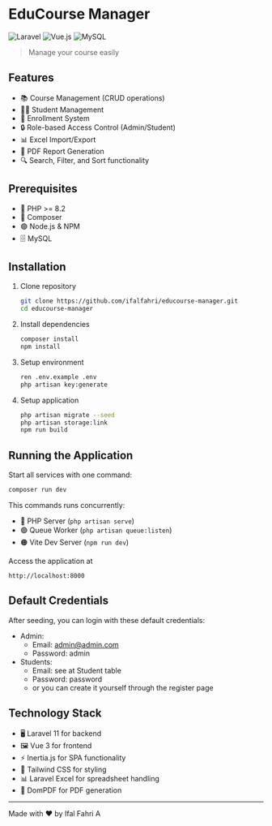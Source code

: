 # EduCourse Manager
![Laravel](https://img.shields.io/badge/Laravel-FF2D20?style=for-the-badge&logo=laravel&logoColor=white)
![Vue.js](https://img.shields.io/badge/vue.js-%2335495e.svg?style=for-the-badge&logo=vuedotjs&logoColor=%234FC08D)
![MySQL](https://img.shields.io/badge/mysql-4479A1.svg?style=for-the-badge&logo=mysql&logoColor=white)

> Manage your course easily
## Features

- 📚 Course Management (CRUD operations)
- 👨‍🎓 Student Management
- 📝 Enrollment System
- 🔒 Role-based Access Control (Admin/Student)
- 📊 Excel Import/Export
- 📄 PDF Report Generation
- 🔍 Search, Filter, and Sort functionality

## Prerequisites

- 🐘 PHP >= 8.2
- 🎼 Composer
- 🟢 Node.js & NPM
- 🗄️ MySQL

## Installation

1. Clone repository
    ```bash
    git clone https://github.com/ifalfahri/educourse-manager.git
    cd educourse-manager
    ```

2. Install dependencies
   ``` bash
   composer install
   npm install
   ```

3. Setup environment
   ``` bash
   ren .env.example .env
   php artisan key:generate
    ```

4. Setup application
   ``` bash
   php artisan migrate --seed
   php artisan storage:link
   npm run build
   ```

## Running the Application
Start all services with one command:
``` bash
composer run dev
```

This commands runs concurrently:
- 🔵 PHP Server (`php artisan serve`)
- 🟣 Queue Worker (`php artisan queue:listen`)
- 🟠 Vite Dev Server (`npm run dev`)

Access the application at
```
http://localhost:8000
```

## Default Credentials
After seeding, you can login with these default credentials:
- Admin:
  - Email: admin@admin.com
  - Password: admin
- Students:
  - Email: see at Student table
  - Password: password
  - or you can create it yourself through the register page

## Technology Stack
- 🖥️ Laravel 11 for backend
- 🖼️ Vue 3 for frontend
- ⚡ Inertia.js for SPA functionality
- 🎨 Tailwind CSS for styling
- 📊 Laravel Excel for spreadsheet handling
- 📄 DomPDF for PDF generation

---
Made with ❤️ by Ifal Fahri A